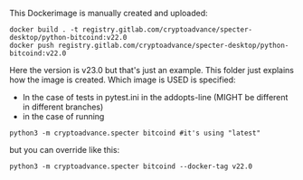 This Dockerimage is manually created and uploaded:

```
docker build . -t registry.gitlab.com/cryptoadvance/specter-desktop/python-bitcoind:v22.0
docker push registry.gitlab.com/cryptoadvance/specter-desktop/python-bitcoind:v22.0
```
Here the version is v23.0 but that's just an example. This folder just explains how the image is created. Which image is USED is specified:

* In the case of tests in pytest.ini in the addopts-line (MIGHT be different in different branches)
* in the case of running 

```
python3 -m cryptoadvance.specter bitcoind #it's using "latest"
```

but you can override like this:

```
python3 -m cryptoadvance.specter bitcoind --docker-tag v22.0
```
